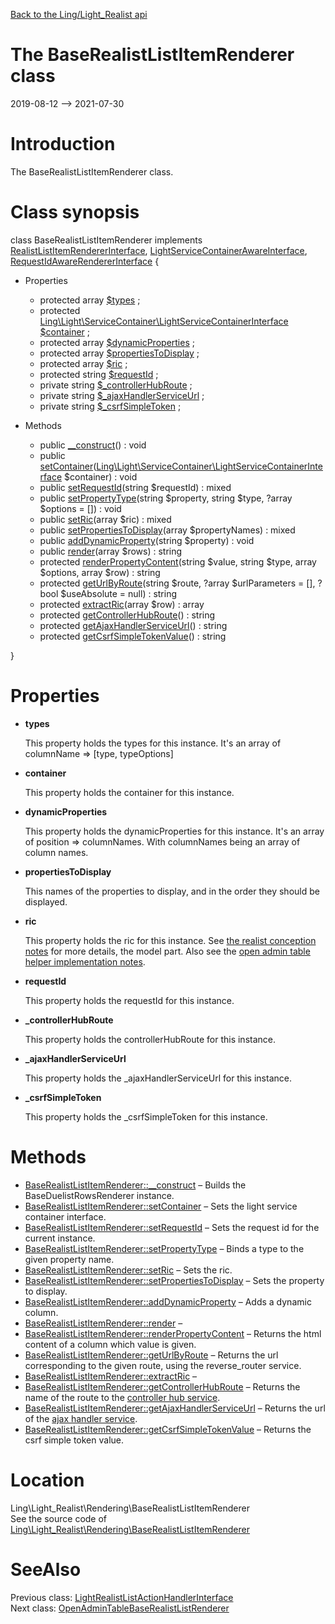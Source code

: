 [Back to the Ling/Light_Realist api](https://github.com/lingtalfi/Light_Realist/blob/master/doc/api/Ling/Light_Realist.md)



The BaseRealistListItemRenderer class
================
2019-08-12 --> 2021-07-30






Introduction
============

The BaseRealistListItemRenderer class.



Class synopsis
==============


class <span class="pl-k">BaseRealistListItemRenderer</span> implements [RealistListItemRendererInterface](https://github.com/lingtalfi/Light_Realist/blob/master/doc/api/Ling/Light_Realist/Rendering/RealistListItemRendererInterface.md), [LightServiceContainerAwareInterface](https://github.com/lingtalfi/Light/blob/master/doc/api/Ling/Light/ServiceContainer/LightServiceContainerAwareInterface.md), [RequestIdAwareRendererInterface](https://github.com/lingtalfi/Light_Realist/blob/master/doc/api/Ling/Light_Realist/Rendering/RequestIdAwareRendererInterface.md) {

- Properties
    - protected array [$types](#property-types) ;
    - protected [Ling\Light\ServiceContainer\LightServiceContainerInterface](https://github.com/lingtalfi/Light/blob/master/doc/api/Ling/Light/ServiceContainer/LightServiceContainerInterface.md) [$container](#property-container) ;
    - protected array [$dynamicProperties](#property-dynamicProperties) ;
    - protected array [$propertiesToDisplay](#property-propertiesToDisplay) ;
    - protected array [$ric](#property-ric) ;
    - protected string [$requestId](#property-requestId) ;
    - private string [$_controllerHubRoute](#property-_controllerHubRoute) ;
    - private string [$_ajaxHandlerServiceUrl](#property-_ajaxHandlerServiceUrl) ;
    - private string [$_csrfSimpleToken](#property-_csrfSimpleToken) ;

- Methods
    - public [__construct](https://github.com/lingtalfi/Light_Realist/blob/master/doc/api/Ling/Light_Realist/Rendering/BaseRealistListItemRenderer/__construct.md)() : void
    - public [setContainer](https://github.com/lingtalfi/Light_Realist/blob/master/doc/api/Ling/Light_Realist/Rendering/BaseRealistListItemRenderer/setContainer.md)([Ling\Light\ServiceContainer\LightServiceContainerInterface](https://github.com/lingtalfi/Light/blob/master/doc/api/Ling/Light/ServiceContainer/LightServiceContainerInterface.md) $container) : void
    - public [setRequestId](https://github.com/lingtalfi/Light_Realist/blob/master/doc/api/Ling/Light_Realist/Rendering/BaseRealistListItemRenderer/setRequestId.md)(string $requestId) : mixed
    - public [setPropertyType](https://github.com/lingtalfi/Light_Realist/blob/master/doc/api/Ling/Light_Realist/Rendering/BaseRealistListItemRenderer/setPropertyType.md)(string $property, string $type, ?array $options = []) : void
    - public [setRic](https://github.com/lingtalfi/Light_Realist/blob/master/doc/api/Ling/Light_Realist/Rendering/BaseRealistListItemRenderer/setRic.md)(array $ric) : mixed
    - public [setPropertiesToDisplay](https://github.com/lingtalfi/Light_Realist/blob/master/doc/api/Ling/Light_Realist/Rendering/BaseRealistListItemRenderer/setPropertiesToDisplay.md)(array $propertyNames) : mixed
    - public [addDynamicProperty](https://github.com/lingtalfi/Light_Realist/blob/master/doc/api/Ling/Light_Realist/Rendering/BaseRealistListItemRenderer/addDynamicProperty.md)(string $property) : void
    - public [render](https://github.com/lingtalfi/Light_Realist/blob/master/doc/api/Ling/Light_Realist/Rendering/BaseRealistListItemRenderer/render.md)(array $rows) : string
    - protected [renderPropertyContent](https://github.com/lingtalfi/Light_Realist/blob/master/doc/api/Ling/Light_Realist/Rendering/BaseRealistListItemRenderer/renderPropertyContent.md)(string $value, string $type, array $options, array $row) : string
    - protected [getUrlByRoute](https://github.com/lingtalfi/Light_Realist/blob/master/doc/api/Ling/Light_Realist/Rendering/BaseRealistListItemRenderer/getUrlByRoute.md)(string $route, ?array $urlParameters = [], ?bool $useAbsolute = null) : string
    - protected [extractRic](https://github.com/lingtalfi/Light_Realist/blob/master/doc/api/Ling/Light_Realist/Rendering/BaseRealistListItemRenderer/extractRic.md)(array $row) : array
    - protected [getControllerHubRoute](https://github.com/lingtalfi/Light_Realist/blob/master/doc/api/Ling/Light_Realist/Rendering/BaseRealistListItemRenderer/getControllerHubRoute.md)() : string
    - protected [getAjaxHandlerServiceUrl](https://github.com/lingtalfi/Light_Realist/blob/master/doc/api/Ling/Light_Realist/Rendering/BaseRealistListItemRenderer/getAjaxHandlerServiceUrl.md)() : string
    - protected [getCsrfSimpleTokenValue](https://github.com/lingtalfi/Light_Realist/blob/master/doc/api/Ling/Light_Realist/Rendering/BaseRealistListItemRenderer/getCsrfSimpleTokenValue.md)() : string

}




Properties
=============

- <span id="property-types"><b>types</b></span>

    This property holds the types for this instance.
    It's an array of columnName => [type, typeOptions]
    
    

- <span id="property-container"><b>container</b></span>

    This property holds the container for this instance.
    
    

- <span id="property-dynamicProperties"><b>dynamicProperties</b></span>

    This property holds the dynamicProperties for this instance.
    It's an array of position => columnNames.
    With columnNames being an array of column names.
    
    

- <span id="property-propertiesToDisplay"><b>propertiesToDisplay</b></span>

    This names of the properties to display, and in the order they should be displayed.
    
    

- <span id="property-ric"><b>ric</b></span>

    This property holds the ric for this instance.
    See [the realist conception notes](https://github.com/lingtalfi/Light_Realist/blob/master/doc/pages/realist-conception-notes.md) for more details, the model part.
    Also see the [open admin table helper implementation notes](https://github.com/lingtalfi/Light_Realist/blob/master/doc/pages/open-admin-table-helper-implementation-notes.md).
    
    

- <span id="property-requestId"><b>requestId</b></span>

    This property holds the requestId for this instance.
    
    

- <span id="property-_controllerHubRoute"><b>_controllerHubRoute</b></span>

    This property holds the controllerHubRoute for this instance.
    
    

- <span id="property-_ajaxHandlerServiceUrl"><b>_ajaxHandlerServiceUrl</b></span>

    This property holds the _ajaxHandlerServiceUrl for this instance.
    
    

- <span id="property-_csrfSimpleToken"><b>_csrfSimpleToken</b></span>

    This property holds the _csrfSimpleToken for this instance.
    
    



Methods
==============

- [BaseRealistListItemRenderer::__construct](https://github.com/lingtalfi/Light_Realist/blob/master/doc/api/Ling/Light_Realist/Rendering/BaseRealistListItemRenderer/__construct.md) &ndash; Builds the BaseDuelistRowsRenderer instance.
- [BaseRealistListItemRenderer::setContainer](https://github.com/lingtalfi/Light_Realist/blob/master/doc/api/Ling/Light_Realist/Rendering/BaseRealistListItemRenderer/setContainer.md) &ndash; Sets the light service container interface.
- [BaseRealistListItemRenderer::setRequestId](https://github.com/lingtalfi/Light_Realist/blob/master/doc/api/Ling/Light_Realist/Rendering/BaseRealistListItemRenderer/setRequestId.md) &ndash; Sets the request id for the current instance.
- [BaseRealistListItemRenderer::setPropertyType](https://github.com/lingtalfi/Light_Realist/blob/master/doc/api/Ling/Light_Realist/Rendering/BaseRealistListItemRenderer/setPropertyType.md) &ndash; Binds a type to the given property name.
- [BaseRealistListItemRenderer::setRic](https://github.com/lingtalfi/Light_Realist/blob/master/doc/api/Ling/Light_Realist/Rendering/BaseRealistListItemRenderer/setRic.md) &ndash; Sets the ric.
- [BaseRealistListItemRenderer::setPropertiesToDisplay](https://github.com/lingtalfi/Light_Realist/blob/master/doc/api/Ling/Light_Realist/Rendering/BaseRealistListItemRenderer/setPropertiesToDisplay.md) &ndash; Sets the property to display.
- [BaseRealistListItemRenderer::addDynamicProperty](https://github.com/lingtalfi/Light_Realist/blob/master/doc/api/Ling/Light_Realist/Rendering/BaseRealistListItemRenderer/addDynamicProperty.md) &ndash; Adds a dynamic column.
- [BaseRealistListItemRenderer::render](https://github.com/lingtalfi/Light_Realist/blob/master/doc/api/Ling/Light_Realist/Rendering/BaseRealistListItemRenderer/render.md) &ndash; 
- [BaseRealistListItemRenderer::renderPropertyContent](https://github.com/lingtalfi/Light_Realist/blob/master/doc/api/Ling/Light_Realist/Rendering/BaseRealistListItemRenderer/renderPropertyContent.md) &ndash; Returns the html content of a column which value is given.
- [BaseRealistListItemRenderer::getUrlByRoute](https://github.com/lingtalfi/Light_Realist/blob/master/doc/api/Ling/Light_Realist/Rendering/BaseRealistListItemRenderer/getUrlByRoute.md) &ndash; Returns the url corresponding to the given route, using the reverse_router service.
- [BaseRealistListItemRenderer::extractRic](https://github.com/lingtalfi/Light_Realist/blob/master/doc/api/Ling/Light_Realist/Rendering/BaseRealistListItemRenderer/extractRic.md) &ndash; 
- [BaseRealistListItemRenderer::getControllerHubRoute](https://github.com/lingtalfi/Light_Realist/blob/master/doc/api/Ling/Light_Realist/Rendering/BaseRealistListItemRenderer/getControllerHubRoute.md) &ndash; Returns the name of the route to the [controller hub service](https://github.com/lingtalfi/Light_ControllerHub).
- [BaseRealistListItemRenderer::getAjaxHandlerServiceUrl](https://github.com/lingtalfi/Light_Realist/blob/master/doc/api/Ling/Light_Realist/Rendering/BaseRealistListItemRenderer/getAjaxHandlerServiceUrl.md) &ndash; Returns the url of the [ajax handler service](https://github.com/lingtalfi/Light_AjaxHandler).
- [BaseRealistListItemRenderer::getCsrfSimpleTokenValue](https://github.com/lingtalfi/Light_Realist/blob/master/doc/api/Ling/Light_Realist/Rendering/BaseRealistListItemRenderer/getCsrfSimpleTokenValue.md) &ndash; Returns the csrf simple token value.





Location
=============
Ling\Light_Realist\Rendering\BaseRealistListItemRenderer<br>
See the source code of [Ling\Light_Realist\Rendering\BaseRealistListItemRenderer](https://github.com/lingtalfi/Light_Realist/blob/master/Rendering/BaseRealistListItemRenderer.php)



SeeAlso
==============
Previous class: [LightRealistListActionHandlerInterface](https://github.com/lingtalfi/Light_Realist/blob/master/doc/api/Ling/Light_Realist/ListActionHandler/LightRealistListActionHandlerInterface.md)<br>Next class: [OpenAdminTableBaseRealistListRenderer](https://github.com/lingtalfi/Light_Realist/blob/master/doc/api/Ling/Light_Realist/Rendering/OpenAdminTableBaseRealistListRenderer.md)<br>
